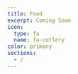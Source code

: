 ```yaml
---
title: Food
excerpt: Coming Soon
icon:
  type: fa
  name: fa-cutlery
color: primary
sections:
  - /
---
```

